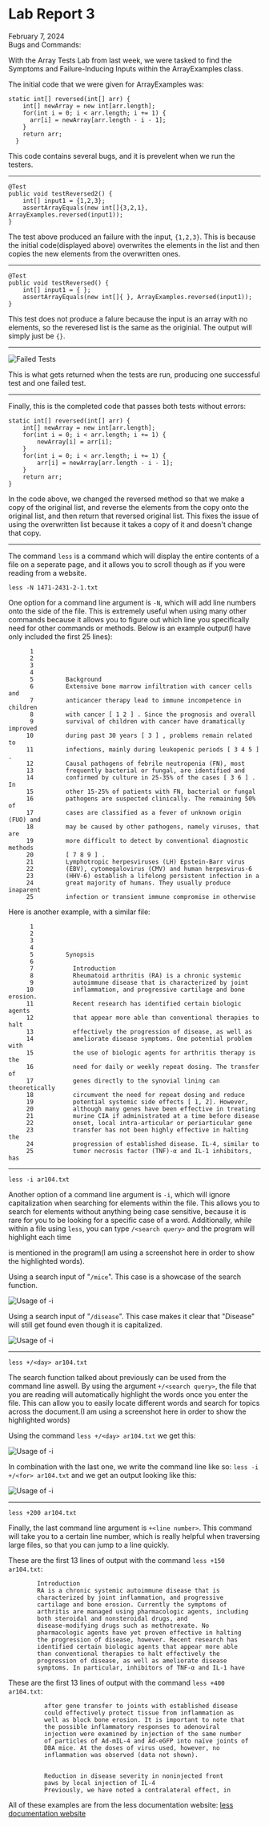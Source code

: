 # Lab Report 3 <br/>
February 7, 2024 <br/>
Bugs and Commands: <br/>

With the Array Tests Lab from last week, we were tasked to find the Symptoms and Failure-Inducing Inputs within the ArrayExamples class. <br/>

The initial code that we were given for ArrayExamples was:
```
static int[] reversed(int[] arr) {
    int[] newArray = new int[arr.length];
    for(int i = 0; i < arr.length; i += 1) {
      arr[i] = newArray[arr.length - i - 1];
    }
    return arr;
  }
```
This code contains several bugs, and it is prevelent when we run the testers.

---

```
@Test
public void testReversed2() {
    int[] input1 = {1,2,3};
    assertArrayEquals(new int[]{3,2,1}, ArrayExamples.reversed(input1));
}
```
The test above produced an failure with the input, `{1,2,3}`. This is because the initial code(displayed above) overwrites the elements in the list and then copies the new elements from the overwritten
ones.

---

```
@Test
public void testReversed() {
    int[] input1 = { };
    assertArrayEquals(new int[]{ }, ArrayExamples.reversed(input1));
}
```
This test does not produce a falure because the input is an array with no elements, so the reveresed list is the same as the originial. The output will simply just be `{}`.

---

![Failed Tests](./Screenshots/FailureInducingTests.png) <br/>

This is what gets returned when the tests are run, producing one successful test and one failed test.

---

Finally, this is the completed code that passes both tests without errors:

```
static int[] reversed(int[] arr) {
    int[] newArray = new int[arr.length];
    for(int i = 0; i < arr.length; i += 1) {
        newArray[i] = arr[i];
    }
    for(int i = 0; i < arr.length; i += 1) {
        arr[i] = newArray[arr.length - i - 1];
    }
    return arr;
}
```
In the code above, we changed the reversed method so that we make a copy of the original list, and reverse the elements from the copy onto the original list, and then return that reversed original list. This fixes the issue of using the overwritten list because it takes a copy of it and doesn't change that copy.

---

The command `less` is a command which will display the entire contents of a file on a seperate page, and it allows you to scroll though as if you were reading from a website. <br/>

```
less -N 1471-2431-2-1.txt
```
One option for a command line argument is `-N`, which will add line numbers onto the side of the file. This is extremely useful when using many other commands because it allows you to figure out which line you specifically need for other commands or methods. Below is an example output(I have only included the first 25 lines):
```
      1 
      2   
      3     
      4       
      5         Background
      6         Extensive bone marrow infiltration with cancer cells and
      7         anticancer therapy lead to immune incompetence in children
      8         with cancer [ 1 2 ] . Since the prognosis and overall
      9         survival of children with cancer have dramatically improved
     10         during past 30 years [ 3 ] , problems remain related to
     11         infections, mainly during leukopenic periods [ 3 4 5 ] .
     12         Causal pathogens of febrile neutropenia (FN), most
     13         frequently bacterial or fungal, are identified and
     14         confirmed by culture in 25-35% of the cases [ 3 6 ] . In
     15         other 15-25% of patients with FN, bacterial or fungal
     16         pathogens are suspected clinically. The remaining 50% of
     17         cases are classified as a fever of unknown origin (FUO) and
     18         may be caused by other pathogens, namely viruses, that are
     19         more difficult to detect by conventional diagnostic methods
     20         [ 7 8 9 ] .
     21         Lymphotropic herpesviruses (LH) Epstein-Barr virus
     22         (EBV), cytomegalovirus (CMV) and human herpesvirus-6
     23         (HHV-6) establish a lifelong persistent infection in a
     24         great majority of humans. They usually produce inaparent
     25         infection or transient immune compromise in otherwise
```
Here is another example, with a similar file:
```
      1 
      2   
      3     
      4       
      5         Synopsis
      6         
      7           Introduction
      8           Rheumatoid arthritis (RA) is a chronic systemic
      9           autoimmune disease that is characterized by joint
     10           inflammation, and progressive cartilage and bone erosion.
     11           Recent research has identified certain biologic agents
     12           that appear more able than conventional therapies to halt
     13           effectively the progression of disease, as well as
     14           ameliorate disease symptoms. One potential problem with
     15           the use of biologic agents for arthritis therapy is the
     16           need for daily or weekly repeat dosing. The transfer of
     17           genes directly to the synovial lining can theoretically
     18           circumvent the need for repeat dosing and reduce
     19           potential systemic side effects [ 1, 2]. However,
     20           although many genes have been effective in treating
     21           murine CIA if administrated at a time before disease
     22           onset, local intra-articular or periarticular gene
     23           transfer has not been highly effective in halting the
     24           progression of established disease. IL-4, similar to
     25           tumor necrosis factor (TNF)-α and IL-1 inhibitors, has
```

---

```
less -i ar104.txt
```
Another option of a command line argument is `-i`, which will ignore capitalization when searching for elements within the file. This allows you to search for elements without anything being case sensitive, because it is rare for you to be looking for a specific case of a word. Additionally, while within a file using `less`, you can type `/<search query>` and the program will highlight each time <search query> is mentioned in the program(I am using a screenshot here in order to show the highlighted words). <br/>

Using a search input of "`/mice`". This case is a showcase of the search function.

![Usage of -i](/Screenshots/-ilesscommand2.png)

Using a search input of "`/disease`". This case makes it clear that "Disease" will still get found even though it is capitalized.

![Usage of -i](/Screenshots/-ilesscommand.png)

---

```
less +/<day> ar104.txt
```

The search function talked about previously can be used from the command line aswell. By using the argument `+/<search query>`, the file that you are reading will automatically highlight the words once you enter the file. This can allow you to easily locate different words and search for topics across the document.(I am using a screenshot here in order to show the highlighted words)<br/>

Using the command `less +/<day> ar104.txt` we get this:

![Usage of -i](/Screenshots/+:days.png)

In combination with the last one, we write the command line like so: `less -i +/<for> ar104.txt` and we get an output looking like this:

![Usage of -i](/Screenshots/-i+:for.png)

---

```
less +200 ar104.txt
```

Finally, the last command line argument is `+<line number>`. This command will take you to a certain line number, which is really helpful when traversing large files, so that you can jump to a line quickly. <br/>

These are the first 13 lines of output with the command `less +150 ar104.txt`:

```
        Introduction
        RA is a chronic systemic autoimmune disease that is
        characterized by joint inflammation, and progressive
        cartilage and bone erosion. Currently the symptoms of
        arthritis are managed using pharmacologic agents, including
        both steroidal and nonsteroidal drugs, and
        disease-modifying drugs such as methotrexate. No
        pharmacologic agents have yet proven effective in halting
        the progression of disease, however. Recent research has
        identified certain biologic agents that appear more able
        than conventional therapies to halt effectively the
        progression of disease, as well as ameliorate disease
        symptoms. In particular, inhibitors of TNF-α and IL-1 have
```

These are the first 13 lines of output with the command `less +400 ar104.txt`:

```
          after gene transfer to joints with established disease
          could effectively protect tissue from inflammation as
          well as block bone erosion. It is important to note that
          the possible inflammatory responses to adenoviral
          injection were examined by injection of the same number
          of particles of Ad-mIL-4 and Ad-eGFP into naïve joints of
          DBA mice. At the doses of virus used, however, no
          inflammation was observed (data not shown).
        
        
          Reduction in disease severity in noninjected front
          paws by local injection of IL-4
          Previously, we have noted a contralateral effect, in
```

All of these examples are from the less documentation website: [less documentation website](https://man7.org/linux/man-pages/man1/grep.1.html)




